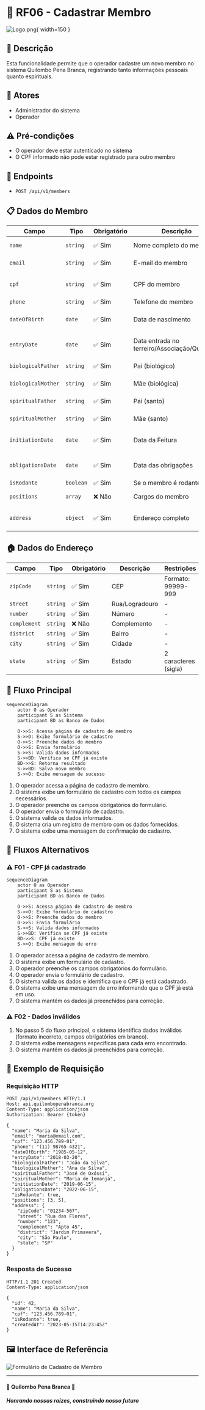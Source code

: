 # 👥 RF06 - Cadastrar Membro

![Logo.png](Logo.png){ width=150 }

## 📝 Descrição

Esta funcionalidade permite que o operador cadastre um novo membro no sistema Quilombo Pena Branca, registrando tanto informações pessoais quanto espirituais.

## 👑 Atores

- Administrador do sistema
- Operador

## ⚠️ Pré-condições

- O operador deve estar autenticado no sistema
- O CPF informado não pode estar registrado para outro membro

## 🔌 Endpoints

- `POST /api/v1/members`

## 📋 Dados do Membro

| Campo              | Tipo      | Obrigatório | Descrição                                    | Restrições                      |
|--------------------|-----------|-------------|----------------------------------------------|---------------------------------|
| `name`             | `string`  | ✅ Sim       | Nome completo do membro                      | Mínimo de 3 caracteres          |
| `email`            | `string`  | ✅ Sim       | E-mail do membro                             | Formato válido de e-mail        |
| `cpf`              | `string`  | ✅ Sim       | CPF do membro                                | Formato válido (999.999.999-99) |
| `phone`            | `string`  | ✅ Sim       | Telefone do membro                           | Formato válido                  |
| `dateOfBirth`      | `date`    | ✅ Sim       | Data de nascimento                           | Formato válido (YYYY-MM-DD)     |
| `entryDate`        | `date`    | ✅ Sim       | Data entrada no terreiro/Associação/Quilombo | Formato válido (YYYY-MM-DD)     |
| `biologicalFather` | `string`  | ✅ Sim       | Pai (biológico)                              | Mínimo de 3 caracteres          |
| `biologicalMother` | `string`  | ✅ Sim       | Mãe (biológica)                              | Mínimo de 3 caracteres          |
| `spiritualFather`  | `string`  | ✅ Sim       | Pai (santo)                                  | Mínimo de 3 caracteres          |
| `spiritualMother`  | `string`  | ✅ Sim       | Mãe (santo)                                  | Mínimo de 3 caracteres          |
| `initiationDate`   | `date`    | ✅ Sim       | Data da Feitura                              | Formato válido (YYYY-MM-DD)     |
| `obligationsDate`  | `date`    | ✅ Sim       | Data das obrigações                          | Formato válido (YYYY-MM-DD)     |
| `isRodante`        | `boolean` | ✅ Sim       | Se o membro é rodante                        | true/false                      |
| `positions`        | `array`   | ❌ Não       | Cargos do membro                             | Array de IDs de cargos          |
| `address`          | `object`  | ✅ Sim       | Endereço completo                            | Objeto com dados de endereço    |

## 🏠 Dados do Endereço

| Campo       | Tipo     | Obrigatório | Descrição        | Restrições         |
|-------------|----------|-------------|------------------|---------------------|
| `zipCode`   | `string` | ✅ Sim      | CEP              | Formato: 99999-999  |
| `street`    | `string` | ✅ Sim      | Rua/Logradouro   | -                   |
| `number`    | `string` | ✅ Sim      | Número           | -                   |
| `complement`| `string` | ❌ Não      | Complemento      | -                   |
| `district`  | `string` | ✅ Sim      | Bairro           | -                   |
| `city`      | `string` | ✅ Sim      | Cidade           | -                   |
| `state`     | `string` | ✅ Sim      | Estado           | 2 caracteres (sigla)|

## 🔄 Fluxo Principal

```mermaid
sequenceDiagram
    actor O as Operador
    participant S as Sistema
    participant BD as Banco de Dados
    
    O->>S: Acessa página de cadastro de membro
    S->>O: Exibe formulário de cadastro
    O->>S: Preenche dados do membro
    O->>S: Envia formulário
    S->>S: Valida dados informados
    S->>BD: Verifica se CPF já existe
    BD->>S: Retorna resultado
    S->>BD: Salva novo membro
    S->>O: Exibe mensagem de sucesso
```

1. O operador acessa a página de cadastro de membro.
2. O sistema exibe um formulário de cadastro com todos os campos necessários.
3. O operador preenche os campos obrigatórios do formulário.
4. O operador envia o formulário de cadastro.
5. O sistema valida os dados informados.
6. O sistema cria um registro de membro com os dados fornecidos.
7. O sistema exibe uma mensagem de confirmação de cadastro.

## 🔀 Fluxos Alternativos

### ⚠️ F01 - CPF já cadastrado

```mermaid
sequenceDiagram
    actor O as Operador
    participant S as Sistema
    participant BD as Banco de Dados
    
    O->>S: Acessa página de cadastro de membro
    S->>O: Exibe formulário de cadastro
    O->>S: Preenche dados do membro
    O->>S: Envia formulário
    S->>S: Valida dados informados
    S->>BD: Verifica se CPF já existe
    BD->>S: CPF já existe
    S->>O: Exibe mensagem de erro
```

1. O operador acessa a página de cadastro de membro.
2. O sistema exibe um formulário de cadastro.
3. O operador preenche os campos obrigatórios do formulário.
4. O operador envia o formulário de cadastro.
5. O sistema valida os dados e identifica que o CPF já está cadastrado.
6. O sistema exibe uma mensagem de erro informando que o CPF já está em uso.
7. O sistema mantém os dados já preenchidos para correção.

### ⚠️ F02 - Dados inválidos

1. No passo 5 do fluxo principal, o sistema identifica dados inválidos (formato incorreto, campos obrigatórios em branco).
2. O sistema exibe mensagens específicas para cada erro encontrado.
3. O sistema mantém os dados já preenchidos para correção.

## 🧪 Exemplo de Requisição

### Requisição HTTP
```http
POST /api/v1/members HTTP/1.1
Host: api.quilombopenabranca.org
Content-Type: application/json
Authorization: Bearer {token}

{
  "name": "Maria da Silva",
  "email": "maria@email.com",
  "cpf": "123.456.789-01",
  "phone": "(11) 98765-4321",
  "dateOfBirth": "1985-05-12",
  "entryDate": "2018-03-20",
  "biologicalFather": "João da Silva",
  "biologicalMother": "Ana da Silva",
  "spiritualFather": "José de Oxóssi",
  "spiritualMother": "Maria de Iemanjá",
  "initiationDate": "2019-06-15",
  "obligationsDate": "2022-06-15",
  "isRodante": true,
  "positions": [3, 5],
  "address": {
    "zipCode": "01234-567",
    "street": "Rua das Flores",
    "number": "123",
    "complement": "Apto 45",
    "district": "Jardim Primavera",
    "city": "São Paulo",
    "state": "SP"
  }
}
```

### Resposta de Sucesso
```http
HTTP/1.1 201 Created
Content-Type: application/json

{
  "id": 42,
  "name": "Maria da Silva",
  "cpf": "123.456.789-01",
  "isRodante": true,
  "createdAt": "2023-05-15T14:23:45Z"
}
```

## 🖼️ Interface de Referência

![Formulário de Cadastro de Membro](https://via.placeholder.com/800x600.png?text=Formulário+de+Cadastro+de+Membro)

---

  #### 🌙 Quilombo Pena Branca 🌙
  ***Honrando nossas raízes, construindo nosso futuro***